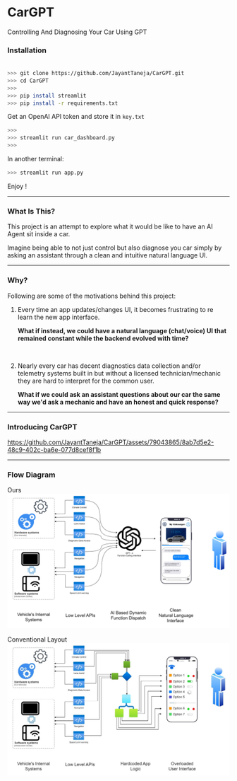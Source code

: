 # CarGPT
Controlling And Diagnosing Your Car Using GPT


### Installation

```bash

>>> git clone https://github.com/JayantTaneja/CarGPT.git
>>> cd CarGPT
>>>
>>> pip install streamlit
>>> pip install -r requirements.txt
```

Get an OpenAI API token and store it in ```key.txt```

```bash
>>>
>>> streamlit run car_dashboard.py
>>>
```

In another terminal:

```bash
>>> streamlit run app.py
```

Enjoy !

---

### What Is This?

This project is an attempt to explore what it would be like to have an AI Agent sit inside a car. 

Imagine being able to not just control but also diagnose you car simply by asking an assistant through a clean and intuitive natural language UI.

---


### Why?

Following are some of the motivations behind this project:

1. Every time an app updates/changes UI, it becomes frustrating to re learn the new app interface. 

    **What if instead, we could have a natural language (chat/voice) UI that remained constant while the backend evolved with time?**

<br>

2. Nearly every car has decent diagnostics data collection and/or telemetry systems built in but without a licensed technician/mechanic they are hard to interpret for the common user.

    **What if we could ask an assistant questions about our car the same way we'd ask a mechanic and have an honest and quick response?**

---

### Introducing CarGPT


https://github.com/JayantTaneja/CarGPT/assets/79043865/8ab7d5e2-48c9-402c-ba6e-077d8cef8f1b

---

### Flow Diagram

Ours
![flow_chart](./new.jpg)

Conventional Layout
![flow_chart2](./conventional.jpg)
